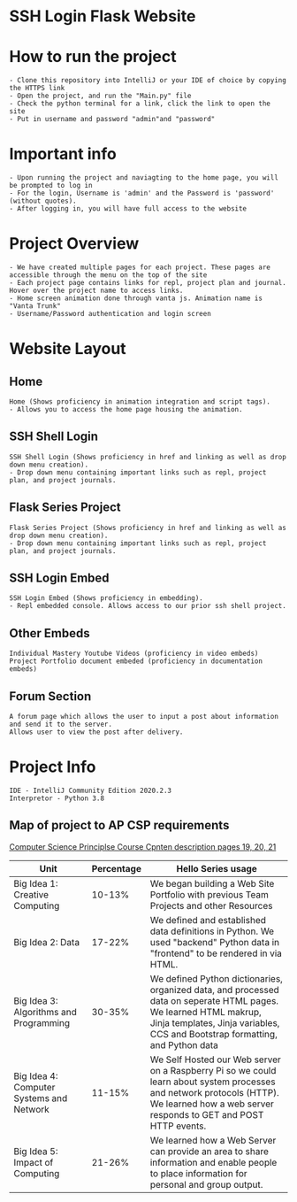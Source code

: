 # SSH Login Flask Website
# How to run the project
```
- Clone this repository into IntelliJ or your IDE of choice by copying the HTTPS link
- Open the project, and run the "Main.py" file
- Check the python terminal for a link, click the link to open the site
- Put in username and password "admin"and "password"
```

# Important info
```
- Upon running the project and naviagting to the home page, you will be prompted to log in
- For the login, Username is 'admin' and the Password is 'password' (without quotes).
- After logging in, you will have full access to the website
```

# Project Overview
```
- We have created multiple pages for each project. These pages are accessible through the menu on the top of the site
- Each project page contains links for repl, project plan and journal. Hover over the project name to access links.
- Home screen animation done through vanta js. Animation name is "Vanta Trunk"
- Username/Password authentication and login screen
```

# Website Layout
## Home
```
Home (Shows proficiency in animation integration and script tags).
- Allows you to access the home page housing the animation.
```
## SSH Shell Login
```
SSH Shell Login (Shows proficiency in href and linking as well as drop down menu creation).
- Drop down menu containing important links such as repl, project plan, and project journals.
```
## Flask Series Project
```
Flask Series Project (Shows proficiency in href and linking as well as drop down menu creation).
- Drop down menu containing important links such as repl, project plan, and project journals.
```
## SSH Login Embed
```
SSH Login Embed (Shows proficiency in embedding).
- Repl embedded console. Allows access to our prior ssh shell project. 
```

## Other Embeds
```
Individual Mastery Youtube Videos (proficiency in video embeds)
Project Portfolio document embeded (proficiency in documentation embeds)
```
## Forum Section
```
A forum page which allows the user to input a post about information and send it to the server.
Allows user to view the post after delivery.
```

# Project Info
```
IDE - IntelliJ Community Edition 2020.2.3
Interpretor - Python 3.8
```

## Map of project to AP CSP requirements
[Computer Science Principlse Course Cpnten description pages 19, 20, 21](https://apcentral.collegeboard.org/pdf/ap-computer-science-principles-course-and-exam-description.pdf?course=ap-computer-science-principles)

| Unit | Percentage | Hello Series usage |
| ------------- | ----------- | ----------- |
|  Big Idea 1: Creative Computing | 10-13% | We began building a Web Site Portfolio with previous Team Projects and other Resources |
|  Big Idea 2: Data | 17-22% | We defined and established data definitions in Python. We used "backend" Python data in "frontend" to be rendered in via HTML. |
|  Big Idea 3: Algorithms and Programming | 30-35% | We defined Python dictionaries, organized data, and processed data on seperate HTML pages.  We learned HTML makrup, Jinja templates, Jinja variables, CCS and Bootstrap formatting, and Python data |
|  Big Idea 4: Computer Systems and Network | 11-15% | We Self Hosted our Web server on a Raspberry Pi so we could learn about system processes and network protocols (HTTP).  We learned how a web server responds to GET and POST HTTP events.  |
|  Big Idea 5: Impact of Computing | 21-26% |  We learned how a Web Server can provide an area to share information and enable people to place information for personal and group output. |
